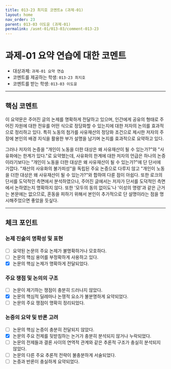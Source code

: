 ```yaml
---
title: 013-23 최지호 코멘트a (과제-01) 
layout: home
nav_order: 23
parent: 013-03 이도윤 (과제-01)
permalink: /asmt-01/013-03/comment-013-23
---
```


# 과제-01 요약 연습에 대한 코멘트

- 대상과제: `과제-01 요약 연습`
- 코멘트를 제공하는 학생: `013-23 최지호` 
- 코멘트를 받는 학생: `013-03 이도윤` 

---

## 핵심 코멘트

이 요약문은 주어진 글의 논제를 명확하게 전달하고 있으며, 인간에게 공유의 형태로 주어진 자원에 대한 전유를 어떤 식으로 정당화할 수 있는지에 대한 저자의 논의를 효과적으로 정리하고 있다. 특히 노동의 첨가를 사유재산의 정당화 조건으로 제시한 저자의 주장에 본인의 배경 지식을 활용한 부가 설명을 남기며 논지를 효과적으로 요약하고 있다.

그러나 저자의 논증을 "개인이 노동을 더한 대상은 왜 사유재산이 될 수 있는가?"와 "사유화에는 한계가 있다."로 요약했는데, 사유화의 한계에 대한 저자의 언급은 하나의 논증이라기보다는 "개인이 노동을 더한 대상은 왜 사유재산이 될 수 있는가?"에 단 단서에 가깝다. "재산의 사유화의 불가피성"을 독립된 주요 논증으로 다루지 않고 "개인이 노동을 더한 대상은 왜 사유재산이 될 수 있는가?"와 합하여 다룬 점이 아쉽다. 또한 로크의 단서를 도덕적인 측면에서 분석하였으나, 주어진 글에서는 저자가 단서를 도덕적인 측면에서 논하였는지 명확하지 않다. 또한 '모두의 동의 없이도'나 '이성의 명령'과 같은 근거는 본문에는 없으므로, 혼동을 피하기 위해서 본인이 추가적으로 단 설명이라는 점을 명시해주었으면 좋았을 듯싶다.

---

## 체크 포인트

### 논제 진술의 명확성 및 표현  
- [ ] 요약된 논문의 주요 논제가 불명확하거나 모호하다.  
- [ ] 논문의 핵심 용어를 부정확하게 사용하고 있다.  
- [x] 논문의 핵심 논제가 명확하게 전달되었다.  

### 주요 쟁점 및 논의의 구조  
- [ ] 논문이 제기하는 쟁점이 충분히 드러나지 않았다.  
- [x] 논문의 핵심적 딜레마나 논쟁적 요소가 불분명하게 요약되었다.  
- [ ] 논문의 주요 쟁점이 명확히 정리되었다.  

### 논증의 요약 및 반론 고려  
- [ ] 논문의 핵심 논증이 충분히 전달되지 않았다.  
- [x] 논문의 주요 전제를 뒷받침하는 논거가 충분히 분석되지 않거나 누락되었다.  
- [ ] 논문의 전제들과 결론 사이의 연역적 관계와 같은 추론적 구조가 충실히 분석되지 않았다.  
- [ ] 논문의 다른 주요 추론적 전략이 불충분하게 서술되었다.
- [ ] 논증과 반론이 충실하게 요약되었다. 